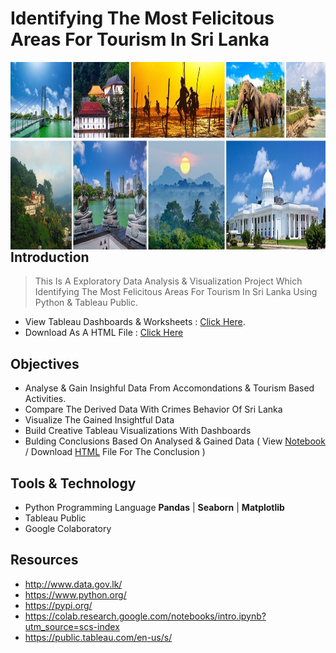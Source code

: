 # Identifying The Most Felicitous Areas For Tourism In Sri Lanka

<img src="https://github.com/Nsadaa/Identifying-The-Most-Felicitous-Areas-For-Tourism-In-Sri-Lanka/blob/main/Other%20Materials/Tourism.jpg" width="1100" height="300"
     alt="Markdown Monster icon"
     style="float: left; margin-right: 10px;" />

## Introduction

> This Is A Exploratory Data Analysis & Visualization Project Which Identifying The Most Felicitous Areas For Tourism In Sri Lanka Using Python & Tableau Public.
- View Tableau Dashboards & Worksheets : [Click Here](https://github.com/Nsadaa/Identifying-The-Most-Felicitous-Areas-For-Tourism-In-Sri-Lanka/tree/main/Tableau%20Workbook).
- Download As A HTML File : [Click Here](https://github.com/Nsadaa/Identifying-The-Most-Felicitous-Areas-For-Tourism-In-Sri-Lanka/tree/main/Converted%20To%20HTML%20File)

## Objectives 

- Analyse & Gain Insighful Data From Accomondations & Tourism Based Activities.
- Compare The Derived Data With Crimes Behavior Of Sri Lanka 
- Visualize The Gained Insightful Data
- Build Creative Tableau Visualizations With Dashboards
- Bulding Conclusions Based On Analysed & Gained Data ( View [Notebook](https://github.com/Nsadaa/Identifying-The-Most-Felicitous-Areas-For-Tourism-In-Sri-Lanka/tree/main/Converted%20To%20HTML%20File) / Download [HTML](https://github.com/Nsadaa/Identifying-The-Most-Felicitous-Areas-For-Tourism-In-Sri-Lanka/tree/main/Converted%20To%20HTML%20File) File For The Conclusion )

## Tools & Technology
- Python Programming Language **Pandas** | **Seaborn** | **Matplotlib**
- Tableau Public
- Google Colaboratory

## Resources
- http://www.data.gov.lk/
- https://www.python.org/
- https://pypi.org/
- https://colab.research.google.com/notebooks/intro.ipynb?utm_source=scs-index
- https://public.tableau.com/en-us/s/

